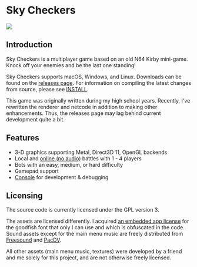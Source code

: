 # Sky Checkers

[<img src="https://zgcoder.net/software/skycheckers/images/playing-thumb.png">](https://zgcoder.net/software/skycheckers/images/playing.png)

## Introduction
Sky Checkers is a multiplayer game based on an old N64 Kirby mini-game. Knock off your enemies and be the last one standing!

Sky Checkers supports macOS, Windows, and Linux. Downloads can be found on the [releases page](https://github.com/zorgiepoo/Sky-Checkers/releases). For information on compiling the latest changes from source, please see [INSTALL](INSTALL).

This game was originally written during my high school years. Recently, I've rewritten the renderer and netcode in addition to making other enhancements. Thus, the releases page may lag behind current development quite a bit.

## Features

* 3-D graphics supporting Metal, Direct3D 11, OpenGL backends
* Local and [online (no audio)](https://zgcoder.net/zfw/skycheckers_play_noaudio.mov) battles with 1 - 4 players
* Bots with an easy, medium, or hard difficulty
* Gamepad support
* [Console](https://zgcoder.net/software/skycheckers/images/console.png) for development & debugging

## Licensing

The source code is currently licensed under the GPL version 3.

The assets are licensed differently. I acquired [an embedded app license](http://typodermicfonts.com/goodfish/) for the goodfish font that only I can use and which is obfuscated in the code. Sound assets except for the main menu music are freely distributed from [Freesound](https://freesound.org) and [PacDV](http://www.pacdv.com/sounds/).

All other assets (main menu music, textures) were developed by a friend and me solely for this project, and are not otherwise freely licensed.
